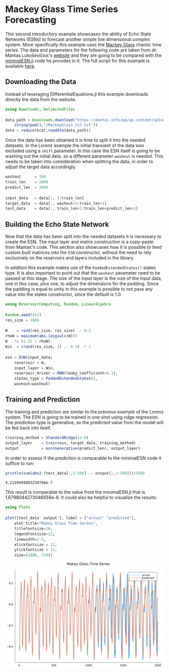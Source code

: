 # Mackey Glass Time Series Forecasting

This second introductory example showcases the ability of Echo State Networks (ESNs) to forecast another simple low dimensional complex system. More specifically this example uses the [Mackey Glass](http://www.scholarpedia.org/article/Mackey-Glass_equation) chaotic time series. The data and parameters for the following code are taken from dr. Mantas Lukoševičius's [website](https://mantas.info/) and they are going to be compared with the [minimalESN.jl](https://mantas.info/wp/wp-content/uploads/simple_esn/minimalESN.jl) code he provides in it. The full script for this example is available [here](https://github.com/MartinuzziFrancesco/reservoir-computing-examples/blob/main/mackeyglass_basic/mackeyglass_basic.jl).

## Downloading the Data
Instead of leveraging DifferentialEquations.jl this example downloads directly the data from the website. 
```julia
using Downloads, DelimitedFiles

data_path = Downloads.download("https://mantas.info/wp/wp-content/uploads/simple_esn/MackeyGlass_t17.txt", 
    string(pwd(),"/MackeyGlass_t17.txt"))
data = reduce(hcat,readdlm(data_path))
```

Once the data has been obtained it is time to split it into the needed datasets. In the Lorenz example the initial transient of the data was excluded using a `shift` parameter. In this case the ESN itself is going to be washing out the initial data, so a different parameter `washout` is needed. This needs to be taken into consideration when splitting the data, in order to adjust the target data accordingly.
```julia
washout      = 100
train_len    = 2000
predict_len  = 2000

input_data   = data[:, 1:train_len]
target_data  = data[:, washout+2:train_len+1]
test_data    = data[:, train_len+2:train_len+predict_len+1]
```

## Building the Echo State Network
Now that the data has been split into the needed datasets it is necessary to create the ESN. The input layer and matrix construction is a copy-paste from Mantas's code. This section also showcases how it is possible to feed custom built matrices into the `ESN` constructor, without the need to rely exclusively on the reservoirs and layers included in the library.

In addition this example makes use of the `PaddedExtendedStates()` states type. It is also important to point out that the `washout` parameter need to be passed at this stage. The size of the input layer is the size of the input data, one in this case, plus one, to adjust the dimensions for the padding. Since the padding is equal to unity in this example is possible to not pass any value into the states constructor, since the default is 1.0.
```julia
using ReservoirComputing, Random, LinearAlgebra

Random.seed!(42)
res_size = 1000

W    = rand(res_size, res_size) .- 0.5 
rhoW = maximum(abs.(eigvals(W)))
W  .*= (1.25 / rhoW)
Win  = (rand(res_size, 2) .- 0.5) .* 1

esn = ESN(input_data; 
    reservoir = W,
    input_layer = Win,
    reservoir_driver = RNN(leaky_coefficient=0.3),
    states_type = PaddedExtendedStates(),
    washout=washout)
```

## Training and Prediction
The training and prediction are similar to the previous example of the Lorenz system. The ESN is going to be trained in one shot using ridge regression. The prediction type is generative, so the predicted value from the model will be fed back into itself. 
```julia
training_method = StandardRidge(1e-8) 
output_layer    = train(esn, target_data, training_method)    
output          = esn(Generative(predict_len), output_layer)
```

In order to assess if the prediction is comparable to the minimalESN code it suffice to run:
```julia
println(sum(abs2.(test_data[:,1:500] .- output[:,1:500]))/500)
```
```
4.2159994803239794e-7
```

This result is comparable to the value from the minimalESN.jl that is 1.6798044273046558e-6. It could also be helpful to visualize the results:
```julia
using Plots

plot([test_data' output'], label = ["actual" "predicted"], 
    plot_title="Makey Glass Time Series",
    titlefontsize=20,
    legendfontsize=12,
    linewidth=2.5,
    xtickfontsize = 12,
    ytickfontsize = 12,
    size=(1080, 720))
```
![mackeyglass_basic](images/mackeyglass_basic.png)
